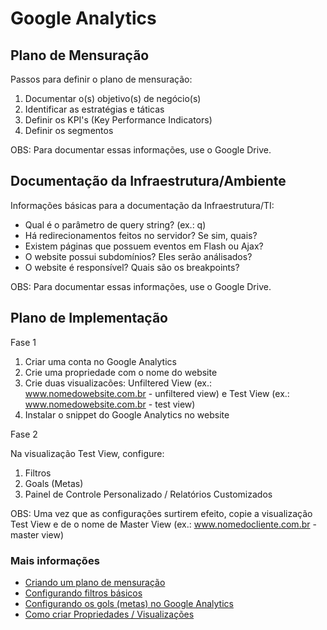 # Google Analytics

## Plano de Mensuração

Passos para definir o plano de mensuração:

1. Documentar o(s) objetivo(s) de negócio(s)
2. Identificar as estratégias e táticas
3. Definir os KPI's (Key Performance Indicators)
4. Definir os segmentos

OBS: Para documentar essas informações, use o Google Drive. 


## Documentação da Infraestrutura/Ambiente

Informações básicas para a documentação da  Infraestrutura/TI:

* Qual é o parâmetro de query string? (ex.: q)
* Há redirecionamentos feitos no servidor? Se sim, quais?
* Existem páginas que possuem eventos em Flash ou Ajax?
* O website possui subdomínios? Eles serão análisados?
* O website é responsível? Quais são os breakpoints?

OBS: Para documentar essas informações, use o Google Drive. 

## Plano de Implementação

Fase 1

1. Criar uma conta no Google Analytics
2. Crie uma propriedade com o nome do website
3. Crie duas visualizacões: Unfiltered View (ex.: www.nomedowebsite.com.br - unfiltered view) e Test View (ex.: www.nomedowebsite.com.br - test view)
4. Instalar o snippet do Google Analytics no website

Fase 2

Na visualização Test View, configure:

1. Filtros
2. Goals (Metas)
3. Painel de Controle Personalizado / Relatórios Customizados

OBS: Uma vez que as configurações surtirem efeito, copie a visualização Test View e de o nome de Master View (ex.: www.nomedocliente.com.br - master view)

### Mais informações

* [Criando um plano de mensuração](https://www.youtube.com/watch?v=EpDA3XaELqs)
* [Configurando filtros básicos](https://www.youtube.com/watch?v=dzwRzUEc_tA)
* [Configurando os gols (metas) no Google Analytics](https://www.youtube.com/watch?v=tisVDXFgapU)
* [Como criar Propriedades / Visualizações ](https://www.youtube.com/watch?v=OyixJ7A9phg)

